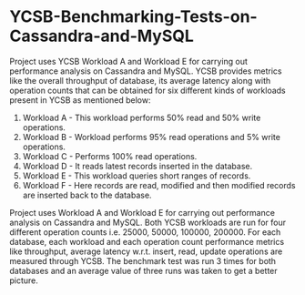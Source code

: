 # YCSB-Benchmarking-Tests-on-Cassandra-and-MySQL
Project uses YCSB Workload A and Workload E for carrying out performance analysis on Cassandra and MySQL. YCSB provides metrics like the overall throughput of
database, its average latency along with operation counts that can be obtained for six different kinds of workloads present in YCSB as mentioned below:

1. Workload A - This workload performs 50% read and 50% write operations.
2. Workload B - Workload performs 95% read operations and 5% write operations.
3. Workload C - Performs 100% read operations.
4. Workload D - It reads latest records inserted in the database.
5. Workload E - This workload queries short ranges of records.
6. Workload F - Here records are read, modified and then modified records are inserted back to the database.

Project uses Workload A and Workload E for carrying out performance analysis on Cassandra and MySQL. Both YCSB workloads are run for four different operation
counts i.e. 25000, 50000, 100000, 200000. For each database, each workload and each operation count performance metrics like throughput, average latency w.r.t. insert, read,
update operations are measured through YCSB. The benchmark test was run 3 times for both databases and an average value of three runs was taken to get a better picture.
